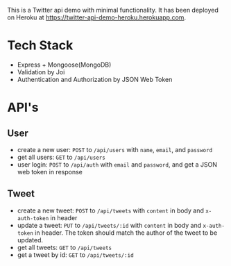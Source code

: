 This is a Twitter api demo with minimal functionality. It has been deployed on Heroku at https://twitter-api-demo-heroku.herokuapp.com.
# Tech Stack
- Express + Mongoose(MongoDB)
- Validation by Joi
- Authentication and Authorization by JSON Web Token

# API's
## User
- create a new user: `POST` to `/api/users` with `name`, `email`, and `password`
- get all users: `GET` to `/api/users`
- user login: `POST` to `/api/auth` with `email` and `password`, and get a JSON web token in response
## Tweet
- create a new tweet: `POST` to `/api/tweets` with `content` in body and `x-auth-token` in header
- update a tweet: `PUT` to `/api/tweets/:id` with `content` in body and `x-auth-token` in header. The token should match the author of the tweet to be updated.
- get all tweets: `GET` to `/api/tweets` 
- get a tweet by id: `GET` to `/api/tweets/:id`
